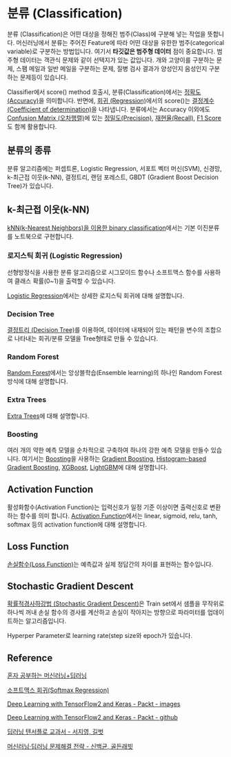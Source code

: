 # 분류 (Classification)

분류 (Classification)은 어떤 대상을 정해진 범주(Class)에 구분해 넣는 작업을 뜻합니다. 머신러닝에서 분류는 주어진 Feature에 따라 어떤 대상을 유한한 범주(categorical variable)로 구분하는 방법입니다. 여기서 **타깃값은 범주형 데이터** 점이 중요합니다. 범주형 데이터는 객관식 문제와 같이 선택지가 있는 값입니다. 개와 고양이를 구분하는 문제, 스팸 메일과 일반 메일을 구분하는 문제, 질병 검사 결과가 양성인지 음성인지 구분하는 문제등이 있습니다. 

Classifier에서 score() method 호출시, 분류(Classification)에서는 [정확도(Accuracy)](https://github.com/kyopark2014/ML-Algorithms/blob/main/confusion-matrix.md#accuracy)을 의미합니다. 반면에, [회귀 (Regression)](https://github.com/kyopark2014/ML-Algorithms/blob/main/regression.md)에서의 score()는 [결정계수(Coefficient of determination)](https://github.com/kyopark2014/ML-Algorithms/blob/main/evaluation.md#coefficient-of-determination)을 나타냅니다. 분류에서는 Accuracy 이외에도 [Confusion Matrix (오차행렬)](https://github.com/kyopark2014/ML-Algorithms/blob/main/confusion-matrix.md)에 있는 [정밀도(Precision)](https://github.com/kyopark2014/ML-Algorithms/blob/main/confusion-matrix.md#precision), [재현율(Recall)](https://github.com/kyopark2014/ML-Algorithms/blob/main/confusion-matrix.md#recall), [F1 Score](https://github.com/kyopark2014/ML-Algorithms/blob/main/confusion-matrix.md#f1-score)도 함께 활용합니다. 


## 분류의 종류

분류 알고리즘에는 퍼셉트론, Logistic Regression, 서포트 벡터 머신(SVM), 신경망, k-최근접 이웃(k-NN), 결정트리, 랜덤 포레스트, GBDT (Gradient Boost Decision Tree)가 있습니다. 


## k-최근접 이웃(k-NN)

[kNN(k-Nearest Neighbors)을 이용한 binary classification](https://github.com/kyopark2014/ML-Algorithms/blob/main/helloworld.md)에서는 기본 이진분류를 노트북으로 구현합니다. 


### 로지스틱 회귀 (Logistic Regression)

선형방정식을 사용한 분류 알고리즘으로 시그모이드 함수나 소프트맥스 함수를 사용하여 클래스 확률(0~1)을 출력할 수 있습니다. 

[Logistic Regression](https://github.com/kyopark2014/ML-Algorithms/blob/main/logistic-regression.md)에서는 상세한 로지스틱 회귀에 대해 설명합니다. 
 
### Decision Tree

[결정트리 (Decision Tree)](https://github.com/kyopark2014/ML-Algorithms/blob/main/decision-tree.md)를 이용하여, 데이터에 내재되어 있는 패턴을 변수의 조합으로 나타내는 회귀/분류 모델을 Tree형태로 만들 수 있습니다. 

### Random Forest

[Random Forest](https://github.com/kyopark2014/ML-Algorithms/blob/main/random-forest.md)에서는 앙상블학습(Ensemble learning)의 하나인 Random Forest 방식에 대해 설명합니다. 

### Extra Trees

[Extra Trees](https://github.com/kyopark2014/ML-Algorithms/blob/main/extra-trees.md)에 대해 설명합니다. 

### Boosting

여러 개의 약한 예측 모델을 순차적으로 구축하여 하나의 강한 예측 모델을 만들수 있습니다. 여기서는 [Boosting](https://github.com/kyopark2014/ML-Algorithms/blob/main/boosting.md)을 사용하는 [Gradient Boosting](https://github.com/kyopark2014/ML-Algorithms/blob/main/boosting.md#gradient-boosting), [Histogram-based Gradient Boosting](https://github.com/kyopark2014/ML-Algorithms/blob/main/boosting.md#histogram-based-gradient-boosting), [XGBoost](https://github.com/kyopark2014/ML-Algorithms/blob/main/boosting.md#xgboost-extreme-gradient-boost), [LightGBM](https://github.com/kyopark2014/ML-Algorithms/blob/main/boosting.md#lightgbm)에 대해 설명합니다. 




## Activation Function

활성화함수(Activation Function)는 입력신호가 일정 기준 이상이면 출력신호로 변환하는 함수를 의미 합니다. [Activation Function](https://github.com/kyopark2014/ML-Algorithms/blob/main/activation-function.md)에서는 linear, sigmoid, relu, tanh, softmax 등의 activation function에 대해 설명합니다.


## Loss Function

[손실함수(Loss Function)](https://github.com/kyopark2014/deep-learning-algorithms/blob/main/loss-function.md)는 예측값과 실제 정답간의 차이를 표현하는 함수입니다. 
 
## Stochastic Gradient Descent

[확률적경사하강법 (Stochastic Gradient Descent)](https://github.com/kyopark2014/deep-learning-algorithms/blob/main/stochastic-gradient-descent.md)은 Train set에서 샘플을 무작위로 하나씩 꺼내 손실 함수의 경사를 계산하고 손실이 작아지는 방향으로 파라미터를 업데이트하는 알고리즘입니다. 

Hyperper Parameter로 learning rate(step size와 epoch가 있습니다.


## Reference

[혼자 공부하는 머신러닝+딥러닝](https://github.com/rickiepark/hg-mldl)

[소프트맥스 회귀(Softmax Regression)](https://wikidocs.net/35476)

[Deep Learning with TensorFlow2 and Keras - Packt - images](https://static.packt-cdn.com/downloads/9781838823412_ColorImages.pdf)

[Deep Learning with TensorFlow2 and Keras - Packt - github](https://github.com/PacktPublishing/Deep-Learning-with-TensorFlow-2-and-Keras)

[딥러닝 텐서플로 교과서 - 서지영, 길벗](https://github.com/gilbutITbook/080263)

[머신러닝·딥러닝 문제해결 전략 - 신백균, 골든래빗](https://github.com/BaekKyunShin/musthave_mldl_problem_solving_strategy)
